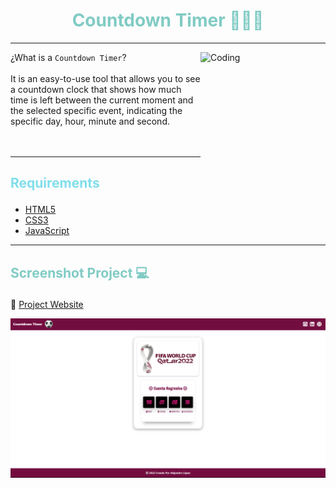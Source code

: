 # <h1 align="center" style="color: #80cbc4;"> Countdown Timer 👨🏻‍💻 </h1> <hr>  

<img align="right" alt="Coding" width="200" height="200" src="https://i.pinimg.com/originals/01/66/c1/0166c1de825da3729cf807e33d1b6df6.gif">

¿What is a `Countdown Timer`? <br> <br>
It is an easy-to-use tool that allows you to see a countdown clock that shows how much time is left between the current moment and the selected specific event, indicating the specific day, hour, minute and second. <br><br><br>
<hr>  

## <p align="left" style="color: #80deea;"> Requirements </p>

- [HTML5](https://developer.mozilla.org/es/docs/Web/HTML) 
- [CSS3](https://developer.mozilla.org/es/docs/Web/CSS)
- [JavaScript](https://developer.mozilla.org/es/docs/Web/JavaScript)

<hr>  

## <p align="left" style="color: #80cbc4;"> Screenshot Project 💻 </p>

🔶 [Project Website](https://alejandro-lopez.futuretecware.com/Countdown-Timer-Qatar/index.html)

![Screenshot](assets/img/Screenshot.png)